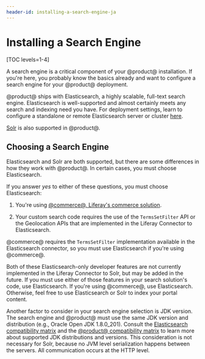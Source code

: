 ```yaml
---
header-id: installing-a-search-engine-ja
---
```


# Installing a Search Engine

[TOC levels=1-4]

A search engine is a critical component of your @product@ installation. If
you're here, you probably know the basics already and want to configure a search
engine for your @product@ deployment.

@product@ ships with Elasticsearch, a highly scalable, full-text search engine.
Elasticsearch is well-supported and almost certainly meets any search and
indexing need you have. For deployment settings, learn to configure
a standalone or remote Elasticsearch server or cluster
[here](/discover/deployment/-/knowledge_base/7-1/installing-elasticsearch).

[Solr](http://lucene.apache.org/solr) is also supported in @product@.

## Choosing a Search Engine

Elasticsearch and Solr are both supported, but there are some differences in how
they work with @product@. In certain cases, you must choose Elasticsearch.

If you answer _yes_ to either of these questions, you must choose Elasticsearch:

1. You're using
[@commerce@, Liferay's commerce solution](/web/commerce/documentation/-/knowledge_base/1-0/getting-started).

2. Your custom search code requires the use of the `TermsSetFilter` API or the
Geolocation APIs that are implemented in the Liferay Connector to
Elasticsearch.

@commerce@ requires the `TermsSetFilter` implementation available in the
Elasticsearch connector, so you must use Elasticsearch if you're using
@commerce@.

Both of these Elasticsearch-only developer features are not currently
implemented in the Liferay Connector to Solr, but may be added in the future.
If you must use either of those features in your search solution's code, use
Elasticsearch. If you're using @commerce@, use Elasticsearch.
Otherwise, feel free to use Elasticsearch or Solr to index your portal content.

Another factor to consider in your search engine selection is JDK version. The
search engine and @product@ must use the same JDK version and distribution
(e.g., Oracle Open JDK 1.8.0_201). Consult the
[Elasticsearch compatibility matrix](https://www.elastic.co/support/matrix#matrix_jvm)
and the
[@product@ compatibility matrix](https://web.liferay.com/documents/14/21598941/Liferay+DXP+7.1+Compatibility+Matrix/9f9c917a-c620-427b-865d-5c4b4a00be85)
to learn more about supported JDK distributions and versions. This consideration
is not necessary for Solr, because no JVM level serialization happens between
the servers. All communication occurs at the HTTP level.

